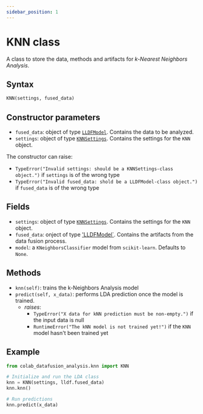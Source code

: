 ```yaml
---
sidebar_position: 1
---
```


# KNN class

A class to store the data, methods and artifacts for _k-Nearest Neighbors Analysis_.

## Syntax

```python
KNN(settings, fused_data)
```

## Constructor parameters

- `fused_data`: object of type [`LLDFModel`](../lldf/lldfmodel.md). Contains the data to be analyzed.
- `settings`: object of type [`KNNSettings`](knnsettings.md). Contains the settings for
  the `KNN` object.

The constructor can raise:
- `TypeError("Invalid settings: should be a KNNSettings-class object.")` if `settings` is of the wrong type
- `TypeError("Invalid fused_data: shold be a LLDFModel-class object.")` if `fused_data` is of the wrong type

## Fields

- `settings`: object of type [`KNNSettings`](/tesi/docs/knn/knnsettings). Contains the settings for
  the `KNN` object. 
- `fused_data`: onject of type ['LLDFModel`](/tesi/docs/lldf/lldfmodel). Contains the
  artifacts from the data fusion process.
- `model`: a `KNeighborsClassifier` model from `scikit-learn`. Defaults to `None`.

## Methods

- `knn(self)`: trains the k-Neighbors Analysis model
- `predict(self, x_data)`: performs LDA prediction once the model is trained.
  - *raises*:
    - `TypeError("X data for kNN prediction must be non-empty.")` if the input data is null
    - `RuntimeError("The kNN model is not trained yet!")` if the `KNN` model hasn't been trained yet

## Example

```python
from colab_datafusion_analysis.knn import KNN

# Initialize and run the LDA class
knn = KNN(settings, lldf.fused_data)
knn.knn()

# Run predictions
knn.predict(x_data)
```